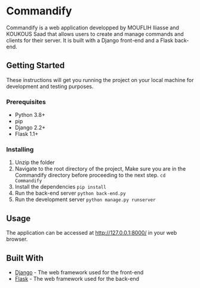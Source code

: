 # Commandify

Commandify is a web application developped by MOUFLIH Iliasse and KOUKOUS Saad that allows users to create and manage commands and clients for their server. It is built with a Django front-end and a Flask back-end.

## Getting Started

These instructions will get you running the project on your local machine for development and testing purposes.

### Prerequisites

- Python 3.8+
- pip
- Django 2.2+
- Flask 1.1+

### Installing

1. Unzip the folder
2. Navigate to the root directory of the project, Make sure you are in the Commandify directory before proceeding to the next step.
`cd Commandify` 
3. Install the dependencies
`pip install` 
4. Run the back-end server
`python back-end.py` 
5. Run the development server
`python manage.py runserver`

## Usage

The application can be accessed at http://127.0.0.1:8000/ in your web browser.


## Built With

- [Django](https://www.djangoproject.com/) - The web framework used for the front-end
- [Flask](https://flask.palletsprojects.com/) - The web framework used for the back-end
